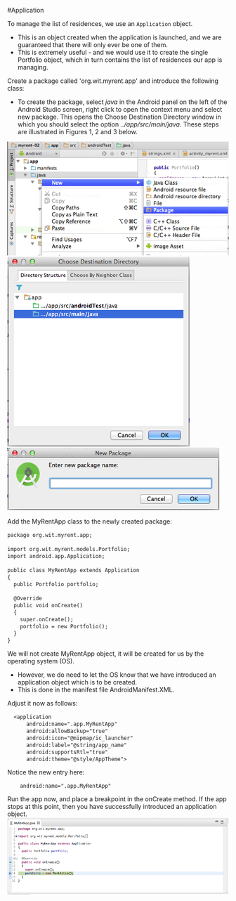 #Application

To manage the list of residences, we use an `Application` object. 

- This is an object created when the application is launched, and we are guaranteed that there will only ever be one of them. 
- This is extremely useful - and we would use it to create the single Portfolio object, which in turn contains the list of residences our app is managing.

Create a package called 'org.wit.myrent.app' and introduce the following class:

- To create the package, select *java* in the Android panel on the left of the Android Studio screen, right click to open the context menu and select new package. This opens the Choose Destination Directory window in which you should select the option *../app/src/main/java*. These steps are illustrated in Figures 1, 2 and 3 below.

![Figure 1](img/13.png)
![Figure 2](img/14.png)
![Figure 3](img/15.png)

Add the MyRentApp class to the newly created package:

~~~
package org.wit.myrent.app;

import org.wit.myrent.models.Portfolio;
import android.app.Application;

public class MyRentApp extends Application
{
  public Portfolio portfolio;

  @Override
  public void onCreate()
  {
    super.onCreate();
    portfolio = new Portfolio();
  }
}
~~~

We will not create  MyRentApp object, it will be created for us by the operating system (OS). 

- However, we do need to let the OS know that we have introduced an application object which is to be created. 
- This is done in the manifest file AndroidManifest.XML.

Adjust it now as follows:

~~~
  <application
      android:name=".app.MyRentApp"
      android:allowBackup="true"
      android:icon="@mipmap/ic_launcher"
      android:label="@string/app_name"
      android:supportsRtl="true"
      android:theme="@style/AppTheme">
~~~


Notice the new entry here:

~~~
    android:name=".app.MyRentApp"
~~~

Run the app now, and place a breakpoint in the onCreate method. If the app stops at this point, then you have successfully introduced an application object.
![](img/08.png)

